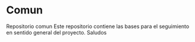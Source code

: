 # Comun
Repositorio comun
Este repositorio contiene las bases para el seguimiento en sentido general del proyecto.
Saludos
